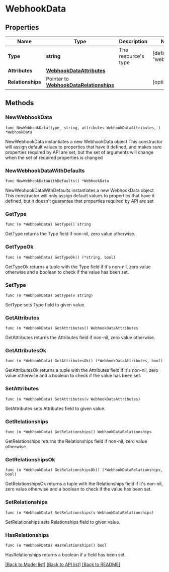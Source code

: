 # WebhookData

## Properties

Name | Type | Description | Notes
------------ | ------------- | ------------- | -------------
**Type** | **string** | The resource&#39;s type | [default to "webhooks"]
**Attributes** | [**WebhookDataAttributes**](WebhookDataAttributes.md) |  | 
**Relationships** | Pointer to [**WebhookDataRelationships**](WebhookDataRelationships.md) |  | [optional] 

## Methods

### NewWebhookData

`func NewWebhookData(type_ string, attributes WebhookDataAttributes, ) *WebhookData`

NewWebhookData instantiates a new WebhookData object
This constructor will assign default values to properties that have it defined,
and makes sure properties required by API are set, but the set of arguments
will change when the set of required properties is changed

### NewWebhookDataWithDefaults

`func NewWebhookDataWithDefaults() *WebhookData`

NewWebhookDataWithDefaults instantiates a new WebhookData object
This constructor will only assign default values to properties that have it defined,
but it doesn't guarantee that properties required by API are set

### GetType

`func (o *WebhookData) GetType() string`

GetType returns the Type field if non-nil, zero value otherwise.

### GetTypeOk

`func (o *WebhookData) GetTypeOk() (*string, bool)`

GetTypeOk returns a tuple with the Type field if it's non-nil, zero value otherwise
and a boolean to check if the value has been set.

### SetType

`func (o *WebhookData) SetType(v string)`

SetType sets Type field to given value.


### GetAttributes

`func (o *WebhookData) GetAttributes() WebhookDataAttributes`

GetAttributes returns the Attributes field if non-nil, zero value otherwise.

### GetAttributesOk

`func (o *WebhookData) GetAttributesOk() (*WebhookDataAttributes, bool)`

GetAttributesOk returns a tuple with the Attributes field if it's non-nil, zero value otherwise
and a boolean to check if the value has been set.

### SetAttributes

`func (o *WebhookData) SetAttributes(v WebhookDataAttributes)`

SetAttributes sets Attributes field to given value.


### GetRelationships

`func (o *WebhookData) GetRelationships() WebhookDataRelationships`

GetRelationships returns the Relationships field if non-nil, zero value otherwise.

### GetRelationshipsOk

`func (o *WebhookData) GetRelationshipsOk() (*WebhookDataRelationships, bool)`

GetRelationshipsOk returns a tuple with the Relationships field if it's non-nil, zero value otherwise
and a boolean to check if the value has been set.

### SetRelationships

`func (o *WebhookData) SetRelationships(v WebhookDataRelationships)`

SetRelationships sets Relationships field to given value.

### HasRelationships

`func (o *WebhookData) HasRelationships() bool`

HasRelationships returns a boolean if a field has been set.


[[Back to Model list]](../README.md#documentation-for-models) [[Back to API list]](../README.md#documentation-for-api-endpoints) [[Back to README]](../README.md)


